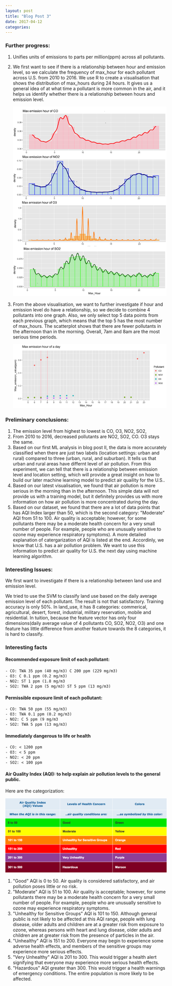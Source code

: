 ```yaml
---
layout: post
title: "Blog Post 3"
date: 2017-04-12
categories: 
---
```


### Further progress:
1. Unifies units of emissions to parts per million(ppm) across all pollutants. 
2. We first want to see if there is a relationship between hour and emission level, so we calculate the frequency of max_hour for each pollutant across U.S. from 2010 to 2016. We use R to create a visualisation that shows the distribution of max_hours during 24 hours. It gives us a general idea of at what time a pollutant is more common in the air, and it helps us identify whether there is a relationship between hours and emission level. 

	![max hour](/images/Max_Hour_4pollutant.png)
3. From the above visualisation, we want to further investigate if hour and emission level do have a relationship, so we decide to combine 4 pollutants into one graph. Also, we only select top 5 data points from each previous graph, which means that the top 5 has the most number of max_hours. The scatterplot shows that there are fewer pollutants in the afternoon than in the morning. Overall, 7am and 8am are the most serious time periods. 

	![max hour total](/images/Max_Hour_day.png)

### Preliminary conclusions:
1. The emission level from highest to lowest is CO, O3, NO2, SO2, 
2. From 2010 to 2016, decreased pollutants are NO2, SO2, CO. O3 stays the same. 
3. Based on our first ML analysis in blog post II, the data is more accurately classified when there are just two labels (location settings: urban and rural) compared to three (urban, rural, and suburban). It tells us that urban and rural areas have differnt level of air pollution. From this experiment, we can tell that there is a relationship between emission level and location setting, which will provide a great insight on how to build our later machine learning model to predict air quaility for the U.S..
4. Based on our latest visualisation, we found that air pollution is more serious in the morning than in the afternoon. This simple data will not provide us with a training model, but it definitely provides us with more information on how air pollution is more concentrated during the day. 
5. Based on our dataset, we found that there are a lot of data points that has AQI Index larger than 50, which is the second category: "Moderate" AQI from 51 to 100. Air quality is acceptable; however, for some pollutants there may be a moderate health concern for a very small number of people. For example, people who are unusually sensitive to ozone may experience respiratory symptoms). A more detailed explanation of catergarization of AQI is listed at the end. Accordinly, we know that U.S. has a air pollution problem. We want to use this information to predict air quality for U.S. the next day using machine learning algorithm. 

### Interesting Issues:
We first want to investigate if there is a relationship between land use and emission level. 

We tried to use the SVM to classify land use based on the daily average emission level of each pollutant. The result is not that satisfactory. Training accuracy is only 50%. In land_use, it has 8 categories: commerical, agricultural, desert, forest, industrial, military reservation, mobile and residential. In tuition, because the feature vector has only four dimensions(daily average value of 4 pollutants CO, SO2, NO2, O3) and one feature has little difference from another feature towards the 8 categories, it is hard to classify. 

### Interesting facts

#### Recommended exposure limit of each pollutant:
	- CO: TWA 35 ppm (40 mg/m3) C 200 ppm (229 mg/m3)
	- O3: C 0.1 ppm (0.2 mg/m3)
	- NO2: ST 1 ppm (1.8 mg/m3
	- SO2: TWA 2 ppm (5 mg/m3) ST 5 ppm (13 mg/m3)

#### Permissible exposure limit of each pollutant:
	- CO: TWA 50 ppm (55 mg/m3)
	- O3: TWA 0.1 ppm (0.2 mg/m3)
	- NO2: C 5 ppm (9 mg/m3
	- SO2: TWA 5 ppm (13 mg/m3)

#### Immediately dangerous to life or health
	- CO: < 1200 ppm
	- O3: < 5 ppm
	- NO2: < 20 ppm 
	- SO2: < 100 ppm

#### Air Quality Index (AQI): to help explain air pollution levels to the general public.

Here are the categorization:

![AQI Index](/images/aqi.png)

1. "Good" AQI is 0 to 50. Air quality is considered satisfactory, and air pollution poses little or no risk.
2. "Moderate" AQI is 51 to 100. Air quality is acceptable; however, for some pollutants there may be a moderate health concern for a very small number of people. For example, people who are unusually sensitive to ozone may experience respiratory symptoms.
3. "Unhealthy for Sensitive Groups" AQI is 101 to 150. Although general public is not likely to be affected at this AQI range, people with lung disease, older adults and children are at a greater risk from exposure to ozone, whereas persons with heart and lung disease, older adults and children are at greater risk from the presence of particles in the air.
4. "Unhealthy" AQI is 151 to 200. Everyone may begin to experience some adverse health effects, and members of the sensitive groups may experience more serious effects.
5. "Very Unhealthy" AQI is 201 to 300. This would trigger a health alert signifying that everyone may experience more serious health effects.
6. "Hazardous" AQI greater than 300. This would trigger a health warnings of emergency conditions. The entire population is more likely to be affected.
